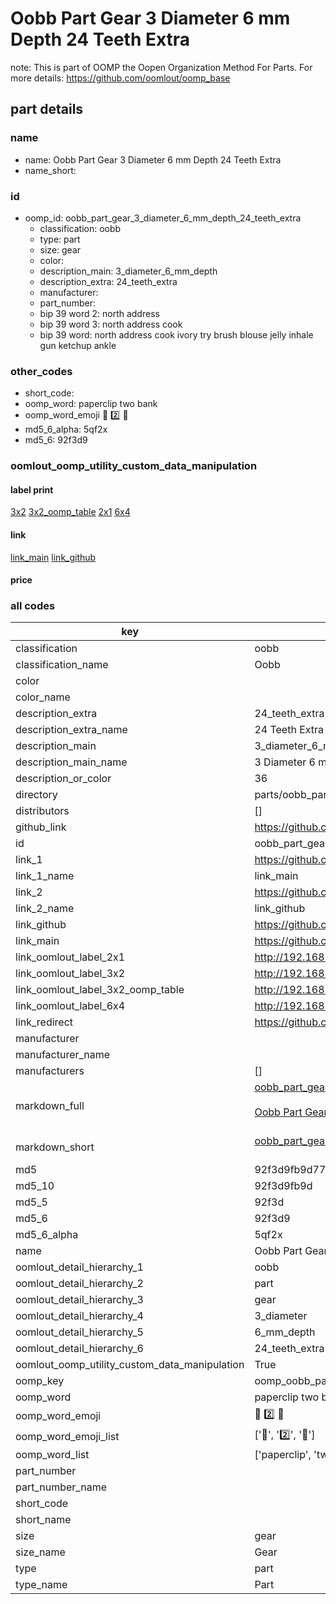 # Oobb Part Gear 3 Diameter 6 mm Depth 24 Teeth Extra  

note: This is part of OOMP the Oopen Organization Method For Parts. For more details: https://github.com/oomlout/oomp_base

##  part details
  







### name
* name: Oobb Part Gear 3 Diameter 6 mm Depth 24 Teeth Extra
* name_short: 
### id
* oomp_id: oobb_part_gear_3_diameter_6_mm_depth_24_teeth_extra
  * classification: oobb
  * type: part
  * size: gear
  * color: 
  * description_main: 3_diameter_6_mm_depth
  * description_extra: 24_teeth_extra
  * manufacturer: 
  * part_number: 
  * bip 39 word 2: north address
  * bip 39 word 3: north address cook
  * bip 39 word: north address cook ivory try brush blouse jelly inhale gun ketchup ankle

### other_codes
* short_code: 
* oomp_word: paperclip two bank
* oomp_word_emoji :paperclip: :two: :bank:
* md5_6_alpha: 5qf2x
* md5_6: 92f3d9






### oomlout_oomp_utility_custom_data_manipulation
#### label print
[3x2](http://192.168.1.245:1112/?label=oomp%205qf2x)
[3x2_oomp_table](http://192.168.1.108:1112/?label=oomp%205qf2x)
[2x1](http://192.168.1.242:1112/?label=oomp%205qf2x)
[6x4](http://192.168.1.55:1112/?label=oomp%205qf2x)    

#### link

[link_main](https://github.com/oomlout/oomlout_oomp_version_1_messy/tree/main/parts/oobb_part_gear_3_diameter_6_mm_depth_24_teeth_extra) [link_github](https://github.com/oomlout/oomlout_oomp_version_1_messy/tree/main/parts/oobb_part_gear_3_diameter_6_mm_depth_24_teeth_extra)                             

#### price







### all codes 
| key | value |  
| --- | --- |  
| classification | oobb |  
| classification_name | Oobb |  
| color |  |  
| color_name |  |  
| description_extra | 24_teeth_extra |  
| description_extra_name | 24 Teeth Extra |  
| description_main | 3_diameter_6_mm_depth |  
| description_main_name | 3 Diameter 6 mm Depth |  
| description_or_color | 36 |  
| directory | parts/oobb_part_gear_3_diameter_6_mm_depth_24_teeth_extra |  
| distributors | [] |  
| github_link | https://github.com/oomlout/oomlout_oomp_part_src/tree/main/parts/oobb_part_gear_3_diameter_6_mm_depth_24_teeth_extra |  
| id | oobb_part_gear_3_diameter_6_mm_depth_24_teeth_extra |  
| link_1 | https://github.com/oomlout/oomlout_oomp_version_1_messy/tree/main/parts/oobb_part_gear_3_diameter_6_mm_depth_24_teeth_extra |  
| link_1_name | link_main |  
| link_2 | https://github.com/oomlout/oomlout_oomp_version_1_messy/tree/main/parts/oobb_part_gear_3_diameter_6_mm_depth_24_teeth_extra |  
| link_2_name | link_github |  
| link_github | https://github.com/oomlout/oomlout_oomp_version_1_messy/tree/main/parts/oobb_part_gear_3_diameter_6_mm_depth_24_teeth_extra |  
| link_main | https://github.com/oomlout/oomlout_oomp_version_1_messy/tree/main/parts/oobb_part_gear_3_diameter_6_mm_depth_24_teeth_extra |  
| link_oomlout_label_2x1 | http://192.168.1.242:1112/?label=oomp%205qf2x |  
| link_oomlout_label_3x2 | http://192.168.1.245:1112/?label=oomp%205qf2x |  
| link_oomlout_label_3x2_oomp_table | http://192.168.1.108:1112/?label=oomp%205qf2x |  
| link_oomlout_label_6x4 | http://192.168.1.55:1112/?label=oomp%205qf2x |  
| link_redirect | https://github.com/oomlout/oomlout_oomp_version_1_messy/tree/main/parts/oobb_part_gear_3_diameter_6_mm_depth_24_teeth_extra |  
| manufacturer |  |  
| manufacturer_name |  |  
| manufacturers | [] |  
| markdown_full | [oobb_part_gear_3_diameter_6_mm_depth_24_teeth_extra](none)<br>[](none)<br>[Oobb Part Gear 3 Diameter 6 Mm Depth 24 Teeth Extra](none)<br><br> |  
| markdown_short | [oobb_part_gear_3_diameter_6_mm_depth_24_teeth_extra](none)<br><br> |  
| md5 | 92f3d9fb9d77c30474f4f76e5f40dcb2 |  
| md5_10 | 92f3d9fb9d |  
| md5_5 | 92f3d |  
| md5_6 | 92f3d9 |  
| md5_6_alpha | 5qf2x |  
| name | Oobb Part Gear 3 Diameter 6 mm Depth 24 Teeth Extra |  
| oomlout_detail_hierarchy_1 | oobb |  
| oomlout_detail_hierarchy_2 | part |  
| oomlout_detail_hierarchy_3 | gear |  
| oomlout_detail_hierarchy_4 | 3_diameter |  
| oomlout_detail_hierarchy_5 | 6_mm_depth |  
| oomlout_detail_hierarchy_6 | 24_teeth_extra |  
| oomlout_oomp_utility_custom_data_manipulation | True |  
| oomp_key | oomp_oobb_part_gear_3_diameter_6_mm_depth_24_teeth_extra |  
| oomp_word | paperclip two bank |  
| oomp_word_emoji | :paperclip: :two: :bank: |  
| oomp_word_emoji_list | [':paperclip:', ':two:', ':bank:'] |  
| oomp_word_list | ['paperclip', 'two', 'bank'] |  
| part_number |  |  
| part_number_name |  |  
| short_code |  |  
| short_name |  |  
| size | gear |  
| size_name | Gear |  
| type | part |  
| type_name | Part |  
